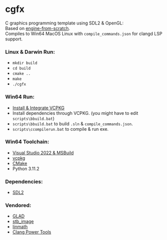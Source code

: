 # cgfx 
C graphics programming template using SDL2 & OpenGL:  
Based on [engine-from-scratch](https://github.com/Falconerd/engine-from-scratch.git).  
Compiles to Win64 MacOS Linux with `compile_commands.json` for clangd LSP support.

### Linux & Darwin Run:
* `mkdir build`
* `cd build`
* `cmake ..`
* `make`
* `./cgfx`

### Win64 Run:
* [Install & Integrate VCPKG](https://learn.microsoft.com/en-us/vcpkg/examples/installing-and-using-packages)
* Install dependencies through VCPKG. (you might have to edit `scripts\bbuild.bat`)
* `scripts\bbuild.bat` to build `.sln` & `compile_commands.json`.
* `scripts\ccompilerun.bat` to compile & run exe.

### Win64 Toolchain:
* [Visual Studio 2022 & MSBuild](https://visualstudio.microsoft.com/downloads/)  
* [vcpkg](https://github.com/Microsoft/vcpkg/)  
* [CMake](https://cmake.org/)
* Python 3.11.2

### Dependencies:
* [SDL2](https://www.libsdl.org/)  

### Vendored:
* [GLAD](https://glad.dav1d.de/)  
* [stb_image](https://github.com/nothings/stb)  
* [linmath](https://github.com/datenwolf/linmath.h)  
* [Clang Power Tools](https://github.com/Caphyon/clang-power-tools/tree/master/ClangPowerTools/ClangPowerTools/Tooling/v1)
